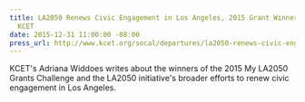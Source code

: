 ```yaml
---
title: LA2050 Renews Civic Engagement in Los Angeles, 2015 Grant Winners Announced,
  KCET
date: 2015-12-31 11:00:00 -08:00
press_url: http://www.kcet.org/socal/departures/la2050-renews-civic-engagement-in-los-angeles-2015-grant-winners-announced.html
---
```


KCET's Adriana Widdoes writes about the winners of the 2015 My LA2050 Grants Challenge and the LA2050 initiative's broader efforts to renew civic engagement in Los Angeles.
